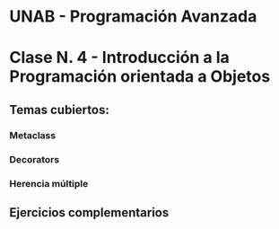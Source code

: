 # UNAB - Programación Avanzada

# Clase N. 4 - Introducción a la Programación orientada a Objetos

## Temas cubiertos:

### Metaclass
### Decorators
### Herencia múltiple

## Ejercicios complementarios

